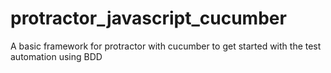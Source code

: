 # protractor_javascript_cucumber
A basic framework for protractor with cucumber to get started with the test automation using BDD
